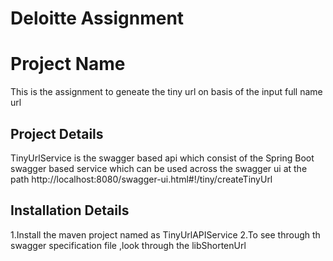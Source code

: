 # Deloitte Assignment

# Project Name

This is the assignment to geneate the tiny url on basis of the input full name url

## Project Details

TinyUrlService is the swagger based api which consist of the Spring Boot swagger based service which can be used across the swagger ui at 
the path http://localhost:8080/swagger-ui.html#!/tiny/createTinyUrl

## Installation Details

1.Install the maven project named as TinyUrlAPIService
2.To see through th swagger specification file ,look through the libShortenUrl

